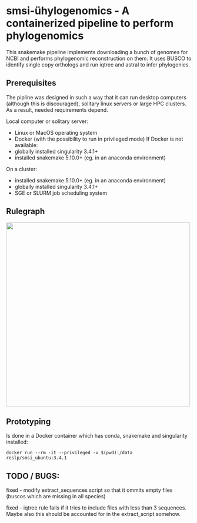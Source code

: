 # smsi-ühylogenomics - A containerized pipeline to perform phylogenomics

This snakemake pipeline implements downloading a bunch of genomes for NCBI and performs phylogenomic reconstruction on them. It uses BUSCO to identify single copy orthologs and run iqtree and astral to infer phylogenies.

## Prerequisites
The pipline was designed in such a way that it can run desktop computers (although this is discouraged), solitary linux servers or large HPC clusters. As a result, needed requirements depend.

Local computer or solitary server:

- Linux or MacOS operating system
- Docker (with the possibility to run in privileged mode)
If Docker is not available:
- globally installed singularity 3.4.1+ 
- installed snakemake 5.10.0+ (eg. in an anaconda environment)

On a cluster:

- installed snakemake 5.10.0+ (eg. in an anaconda environment)
- globally installed singularity 3.4.1+
- SGE or SLURM job scheduling system

## Rulegraph

<img src="https://github.com/reslp/smsi-phylogenomics/blob/master/rulegraph.png" height="500">


## Prototyping

Is done in a Docker container which has conda, snakemake and singularity installed:

```
docker run --rm -it --privileged -v $(pwd):/data reslp/smsi_ubuntu:3.4.1
```

## TODO / BUGS:

fixed - modify extract_sequences script so that it ommits empty files (buscos which are missing in all species)

fixed - iqtree rule fails if it tries to include files with less than 3 sequences. Maybe also this should be accounted for in the extract_script somehow. 